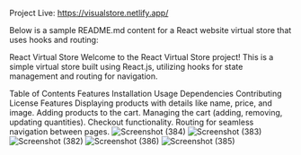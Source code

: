 Project Live:
https://visualstore.netlify.app/


Below is a sample README.md content for a React website virtual store that uses hooks and routing:

React Virtual Store
Welcome to the React Virtual Store project! This is a simple virtual store built using React.js, utilizing hooks for state management and routing for navigation.

Table of Contents
Features
Installation
Usage
Dependencies
Contributing
License
Features
Displaying products with details like name, price, and image.
Adding products to the cart.
Managing the cart (adding, removing, updating quantities).
Checkout functionality.
Routing for seamless navigation between pages.
![Screenshot (384)](https://github.com/ShreyaBharde/Virtual-Store/assets/143157249/50717a31-de54-46a6-992d-84505bbcd45c)
![Screenshot (383)](https://github.com/ShreyaBharde/Virtual-Store/assets/143157249/fdcf068d-fcbb-45d0-b50a-161927d636e0)
![Screenshot (382)](https://github.com/ShreyaBharde/Virtual-Store/assets/143157249/3de1bcc0-860a-4572-acee-38946aa146f6)
![Screenshot (386)](https://github.com/ShreyaBharde/Virtual-Store/assets/143157249/958163d6-00f7-4c56-95c6-8ab4a404f4d1)
![Screenshot (385)](https://github.com/ShreyaBharde/Virtual-Store/assets/143157249/072c343e-0480-41cd-b73a-7100d2db43ac)


